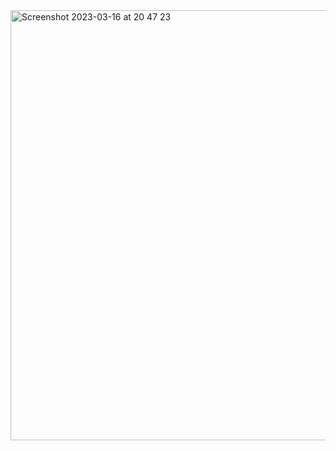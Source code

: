 <img width="688" alt="Screenshot 2023-03-16 at 20 47 23" src="https://user-images.githubusercontent.com/113942589/225708191-a34a0d7c-0384-4dc7-a42b-13831c3296b5.png">
